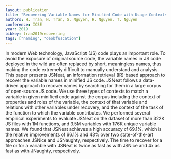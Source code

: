 ```yaml
---
layout: publication
title: "Recovering Variable Names for Minified Code with Usage Contexts"
authors: H. Tran, N. Tran, S. Nguyen, H. Nguyen, T. Nguyen
conference: ICSE
year: 2019
bibkey: tran2019recovering
tags: ["naming", "deobfuscation"]
---
```

In modern Web technology, JavaScript (JS) code plays an important role. To avoid the exposure of original source code, the variable names in JS code deployed in the wild are often replaced by short, meaningless names, thus making the code extremely difficult to manually understand and analysis. This paper presents JSNeat, an information retrieval (IR)-based approach to recover the variable names in minified JS code. JSNeat follows a data-driven approach to recover names by searching for them in a large corpus of open-source JS code. We use three types of contexts to match a variable in given minified code against the corpus including the context of properties and roles of the variable, the context of that variable and relations with other variables under recovery, and the context of the task of the function to which the variable contributes. We performed several empirical experiments to evaluate JSNeat on the dataset of more than 322K JS files with 1M functions, and 3.5M variables with 176K unique variable names. We found that JSNeat achieves a high accuracy of 69.1%, which is the relative improvements of 66.1% and 43% over two state-of-the-art approaches JSNice and JSNaughty, respectively. The time to recover for a file or for a variable with JSNeat is twice as fast as with JSNice and 4x as fast as with JNaughty, respectively.